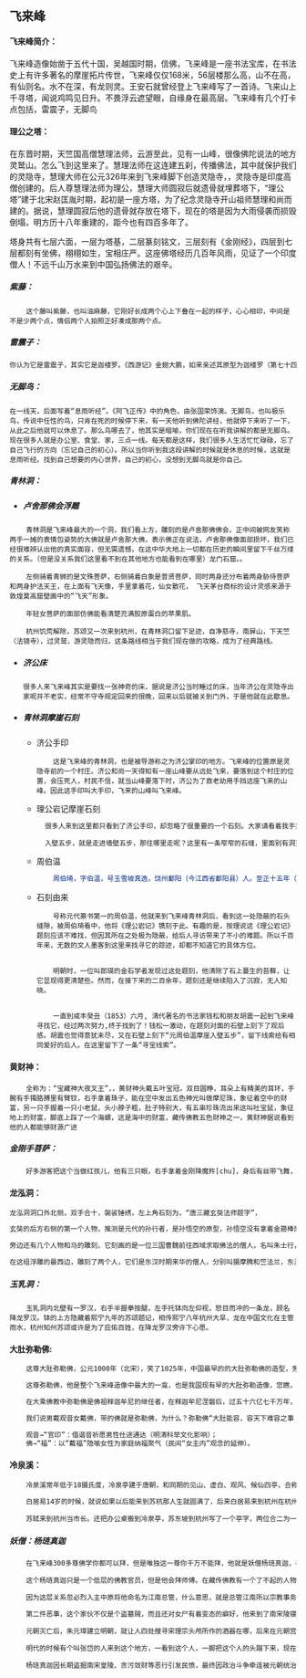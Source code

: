 ##	 飞来峰

#### 飞来峰简介：

​	飞来峰造像始凿于五代十国，吴越国时期，信佛，飞来峰是一座书法宝库，在书法史上有许多著名的摩崖拓片传世，飞来峰仅仅168米，56层楼那么高，山不在高，有仙则名。水不在深，有龙则灵。王安石就曾经登上飞来峰写了一首诗。飞来山上千寻塔，闻说鸡鸣见日升。不畏浮云遮望眼，自缘身在最高层。飞来峰有几个打卡点包括，雷震子，无脚鸟

#### 理公之塔：

​	在东晋时期，天竺国高僧慧理法师，云游至此，见有一山峰，很像佛陀说法的地方灵鹫山。怎么飞到这里来了。慧理法师在这连建五刹，传播佛法，其中就保护我们的灵隐寺，慧理大师在公元326年来到飞来峰脚下创造灵隐寺，，灵隐寺是印度高僧创建的。后人尊慧理法师为理公，慧理大师圆寂后就遗骨就埋葬塔下，“理公塔”建于北宋赵匡胤时期，起初是一座方塔，为了纪念灵隐寺开山祖师慧理和尚而建的。据说，慧理圆寂后他的遗骨就存放在塔下，现在的塔是因为大雨侵袭而损毁倒塌，明方历十八年重建的，距今也有四百多年了。

​	塔身共有七层六面，一层为塔基，二层篆刻铭文，三层刻有《金刚经》，四层到七层都刻有坐佛，栩栩如生，宝相庄严。这座佛塔经历几百年风雨，见证了一个印度僧人！不远千山万水来到中国弘扬佛法的艰辛。



##### 紫藤：

```text
	这个藤叫紫藤，也叫油麻藤，它刚好长成两个心上下叠在一起的样子，心心相印，中间是不是少两个点，情侣两个人拍照正好凑成那两个点。
```



##### 雷震子：

```js
你认为它是雷震子，其实它是迦楼罗。《西游记》金翅大鹏，如来亲述其原型为迦楼罗（第七十四回）。
```



##### 无脚鸟：

```
在一线天，后面写着“息雨听经”。《阿飞正传》中的角色，由张国荣饰演。无脚鸟，也叫极乐鸟，传说中任性的鸟，只肯在死的时候停下来，有一天他听到佛陀讲经，他就停下来听了一下，从此之后他就可以休息了。那么鸟哪去了，他其实是暗喻，你们现在在听我讲解的都是无脚鸟。现在很多人就是办公室、食堂、家，三点一线。每天都是这样，我们很多人生活忙忙碌碌，忘了自己飞行的方向（忘记自己的初心）。所以当你听到我这段讲解的时候就是休息的时候，这就是息雨听经。找到自己想要的内心世界，自己的初心，没想到无脚鸟就是你自己。
```



##### 青林洞：

* ##### 卢舍那佛会浮雕 

```
	青林洞是飞来峰最大的一个洞，我们看上方，雕刻的是卢舍那佛佛会，正中间被网友笑称两手一摊的表情包姿势的大佛就是卢舍那大佛，表示佛正在说法，卢舍那佛像面部损坏，我们已经很难辨认出他的真实面容，但无需遗憾，在这中华大地上一切都在历史的瞬间里留下千丝万缕的关系。（但是没关系我们这里看不到在其他地方也能看到在哪里）龙门石窟。。

	左侧骑着青狮的是文殊菩萨，右侧骑着白象是普贤菩萨，同时两身还分布着两身胁侍菩萨和两身护法天王，在上面有飞天像，手里拿着花，仙女散花， 飞天茅台商标的设计灵感来源于敦煌莫高窟壁画中的“飞天”形象。

	年轻女菩萨的面部仿佛能看清楚充满胶原蛋白的苹果肌。

	杭州饥荒解除，苏颂又一次来到杭州，在青林洞口留下足迹，自净慈寺，南屏山，下天竺（法镜寺），过灵鹫，游灵隐而归，这条路线相当于我们现在做的攻略，成为了经典路线。
```



* ##### 济公床

  ```
  很多人来飞来峰其实是要找一张神奇的床，据说是济公当时睡过的床，当年济公在灵隐寺出家呢并不老实，经常不守寺规定回来的很晚，回来以后就被关到门外，于是他就在此歇息。
  ```

  

* ##### 青林洞摩崖石刻

  * 济公手印

    ```
    	这是飞来峰的青林洞，也是被导游称之为济公掌印的地方。飞来峰的位置原是灵隐寺前的一个村庄。济公和尚一天得知有一座山峰要从远处飞来，要落到这个村庄的位置，会压死人，村民不信，就当山峰要落下时，济公为了救老幼用手挡这座飞来的山峰。因此这手印叫大手印，飞来的山峰叫飞来峰。
    ```

    

  * 理公岩记摩崖石刻

      ```js
    	很多人来到这里都只看到了济公手印，却忽略了很重要的一个石刻。大家请看着我手指的方向读一下。“元周伯温摩崖入壁五步，胡鼻山胡震题”。这段话是说，元代周伯温的摩崖石刻就在这里，怎么看呢，需要你入壁五步，落款是一个叫胡震的人。
        
        入壁五步，就是走进墙壁五步，那往哪里走呢？这里有一条窄窄的石缝，里面别有洞天。在这一方小小的天地中有两块题刻，一块钱松和胡震留下的，记录了他们寻找周伯琦《理公岩记》的过程，有失望也有惊喜。另一块便是世人苦苦寻觅的《理公岩记》。全文共13行，每行17字，共计211字，碑文记载了灵隐寺的开山祖师慧理，燕寂之后葬于理公岩。以及元至正年间，上人慧苣和尚兴盛佛教，修葺灵鹫寺，功德主捐金凿岩刻像的事迹。
      ```

    

  * 周伯温

    ```js
    	周伯琦，字伯温，号玉雪坡真逸，饶州鄱阳（今江西省鄱阳县）人。至正十五年（1355）他来到杭州担任浙西肃政廉访使。至正十八年(1358)他又担任了浙省参知政事。论书法，他与大家熟悉的赵孟頫齐名，特别是他的篆书，在元代享有“本朝之冠”的美誉。
    ```

  * 石刻由来

    ```
    	号称元代篆书第一的周伯温，他就来到飞来峰青林洞后，看到这一处隐蔽的石头缝隙，被周伯琦看中，他将《理公岩记》镌刻于此。有趣的是，按理说这《理公岩记》题刻应该不难找，但因其所在之处极为隐蔽，给后人寻访带来了不小的难题。所以千百年来，无数的文人墨客到这里来找寻它的踪迹，却都不知道它的具体方位。
    
    
    	明朝时，一位叫郎瑛的金石学者发现过这处题刻，他清除了石上蔓生的苔藓，让它显现得更清楚些。然而，在接下来的二百余年，题刻还是继续陷入了沉寂，无人知晓。
    
    
    	一直到咸丰癸丑（1853）六月, 清代著名的书法家钱松和朋友胡震一起到飞来峰寻找它，经过两次努力,终于找到了！钱松一激动，在题刻对面的石壁上刻下了观后感。胡震也觉得意犹未尽，又在石壁上刻下“元周伯温摩崖入壁五步”，留下线索给有相同爱好的后人。在这里留下了一条“寻宝线索”。
    ```

  

#### 黄财神：

```
	全称为：“宝藏神大夜叉王”，，黄财神头戴五叶宝冠，双目圆睁，耳朵上有精美的耳环，手腕有手镯胳膊里有臂钗，右手拿着珠子，能在空中发出五色神光叫做摩尼珠，象征着空中的财富，另一只手握着一只小老鼠，头小脖子粗，肚子特别大，有五串珍珠流出来这叫吐宝鼠，象征地上的财富，脚底上踩了一个海螺，这是海中的财富，藏传佛教五色财神之一，黄财神据说看到他的人都能够财源广进
```



##### 金刚手菩萨：

```js
	好多游客把这个当做红孩儿，他有三只眼，右手拿着金刚降魔杵[chu]，身后有丝带飞舞，头上还有蛇，看着凶神恶煞，实际心地善良他是藏传佛教大势至菩萨的愤怒化身金刚手菩萨，代表无限力量。他还有一个小名叫夜叉，他还有七个小伙伴，一是天众，二是龙众，三是夜叉，四是乾达婆，五是阿修罗，六迦楼罗，七紧那罗，八摩呼罗迦，他们八个合起来叫做天龙八部。
```



#### 龙泓洞：

```js
龙泓洞洞口外北侧，双手合十，袈裟锤绣，左上角石刻为，“唐三藏玄奘法师题字”，

玄奘的后方右侧的第一个人物，推测是元代的孙行者，是孙悟空的原型，孙悟空没有拿着金箍棒而是拿着一把刀，身穿武士服，短裙。

旁边还有几个人物和马的雕刻，它刻画的是一位三国曹魏前往西域求取佛法的僧人，名叫朱士行，法号八戒，他是中国历史上第一位去西域求法的汉族僧人，朱士行就是吴承恩《西游记》中二师兄猪八戒的原型，因为吴承恩就曾经住在杭州西湖东南的吴山脚下。其中刻有朱八戒三字，这就是西游记中八戒的形象两龛合一，正是一幅西游记图。

在这组浮雕的最西边，雕刻了两个人，它们是东汉时期来华的僧人，分别叫摄摩腾和竺法兰，东汉末年，汉明帝派遣使者，去西域求取佛法，在大月氏国遇到两位来自天竺的高僧，就恳请他们到中国弘扬佛法，印度高僧应邀和东汉使者一道，用白马驮着经文、佛像来到洛阳，汉明帝为此下令，专门修建一所寺庙，就是汉传佛教第一所寺院白马寺。看了洞口的浮雕我们走进龙泓洞内，进入龙泓洞内向北仰视，透过洞内岩顶的石缝能着到一线天光，这就是著名的一线天。一线天的神奇之处在于，在石洞里往上望， 如果站的位置刚刚好，透过厚厚的石壁可以着到针眼大的一点亮光，位置差一点光线就不见了。相传在龙泓洞中看。
```



##### 玉乳洞：

```
	玉乳洞内北壁有一罗汉，右手半握拳按腿，左手托钵向左仰视，怒目而冲的一条龙，顾名降龙罗汉。钵的上方隐藏着熙宁九年的苏颂题记，相传熙宁八年杭州大旱，龙在中国文化在主管雨水，杭州知州苏颂或许是为了庇佑百姓，在降龙罗汉旁许下心愿。
```



#### 大肚弥勒佛:

```js
	这尊大肚弥勒佛，公元1000年（北宋），笑了1025年，中国最早的的大肚弥勒佛的造型，旁边两旁各有9个小人，18罗汉，最大的一龛。布袋和尚与十八罗汉像，宋代1000年，是中国唯一的这种题材组合

	这尊弥勒佛，他是整个飞来峰造像中最大的一龛，也是我国现有早的大肚弥勒造像，您瞧，他慈眉善目，安然坦坐，一手按布袋，一手拿着念珠，在两旁十八罗汉的衬托下。已成为飞来峰造像的标志性作品，景区门票就是取自这个。

	在大乘佛教中弥勒佛是佛祖释迦牟尼的继任者，在释迦牟尼涅磐后，过五十六亿七千万年，弥勒佛才能够接班，所以又被称未来佛。据佛经记载弥勒和释迦牟尼一样，是位印度僧人，他的形象几经演变，已与最早传自印度的弥勒形象然不同，如今我们看到的弥勒造像，是根据五代后梁时期，浙江奉化qi契此和尚的形象凿刻的，传说他体型肥胖，又整天乐呵呵地背着布袋游街窜巷，乐善好施，总是 “行也布袋，坐也布袋，放下布袋，多少自在”的状态， 人们总是叫他“布袋和尚”。他在奉化岳林寺圆寂时口！ 念到：“弥勒真弥勒，分身千百亿，时时示世人，世人自 识”。后来人们都认为布袋和尚是弥勒的转世，重降人救助众生，就有了中国式的大肚弥勒。人生未来处获得觉悟。

	我们说男戴观音女戴佛，带的佛就是弥勒佛，为什么？弥勒佛“大肚能容，容天下难容之事；开口便笑，笑世间可笑之人”。女人经常再操心家里的琐事，所以我们戴观音，民间所戴“佛”多指大肚弥勒佛，其开怀大笑、包容万象的形象暗合道家“虚怀若谷”思想。

	观音→“官印”：借谐音祈愿男性仕途通达（明清科举文化影响）；
	佛→“福”：以“戴福”隐喻女性为家庭纳福聚气（民间“女主内”观念的延伸）。
```



#### 冷泉溪：

```js
	冷泉溪常年低于18摄氏度，冷泉亭建于唐朝，和同期的见山、虚白、观风、候仙四亭，合称为灵隐五亭。
    	
    白居易14岁的时候，就说如果以后能来到苏杭那人生就圆满了，后来白居易来到杭州在杭州两年“在郡六百日，入山十二回。”长庆三年（公元823年）农历8月13日，白居易来到飞来峰，为亭子题写了《冷泉亭记》，并题写“冷泉”二字悬于亭上。虽然不是冷泉亭的建造者，但白居易通过这篇亭记将它隆重地推向世人，奠定了它成为一代名亭的基础，斯人已去，冷泉长存
    
    苏轼来到杭州当市长。还把办公桌搬到冷泉亭，苏东坡到杭州写了一个亭字，两位合二为一，堪称佳话。
```



##### 妖僧：杨琏真迦

```js
	在飞来峰300多尊佛学你都可以拜，但是唯独这一尊你千万不能拜，他就是妖僧杨琏真迦，在咱们中国历史上，盗墓贼不是什么新鲜事，但您听说过当和尚的盗墓贼吗？而且还是专门盗掘皇帝陵墓的？ 这听起来简真不可思议！ 在元朝初年，杨琏真迦，就出现过这样一个离经叛道的僧人，名叫杨琏真迦。
    
    这个杨琏真迦只是一个低层的佛教官员，但是他会拜师傅。在藏传佛教有一个了不起的人物叫八斯巴（元朝皇帝第一国师），如果不知道这个人的话，你看过金庸的小说吧，《神雕侠侣》里面的金轮法王，他就是和八思巴对等的，都是当时忽必烈的国师。他收了很多弟子其中有一个就是杨琏真迦，后来他太坏了逐出师门。
    
    因为这层关系忽必烈入主中原将他命名为江南总管，什么意思，就是总管江南所以宗教事务。来到江南后他干的第一件恶事摧毁了很多寺庙，在灵隐寺对面飞来峰上让人把自己的形象，也雕刻在一众的佛像当中，也希望自己能够流芳百世。
    
    第二件恶事，这个家伙不仅是个盗墓贼，而且还对女尸有着变态的癖好，他来到了南宋陵寝所在地，宋六陵在绍兴，他盗掘了南宋皇帝的陵墓，尤其是宋理宗，宋理宗泡在水银当中，他看到宋理宗的头颅好像比较圆比较大，他把宋理宗的脑袋砍下来，做成了一个喝酒的器皿，然后献给了元朝的权贵。
    
    元朝灭亡后，朱元璋建立明朝，就让人四处搜寻宋理宗头颅所作的酒器在哪，后来在元朝宫廷里寻找到宋理宗头颅，朱元璋就把这个宋理宗埋起来了。
    
    明代的时候有个叫张岱的人来到这个地方，一看到这个人，一脚把这个人的头踹下来，现在这个脑袋是后来重新修复把他脑袋安上去的。
    
    杨琏真迦因长期盗掘南宋皇陵、贪污敛财等恶行引发民愤，最终因政治斗争牵连被元朝统治者清算：桑哥倒台牵连：至元二十八年（1291年），权臣桑哥因专权贪腐被忽必烈处死，作为桑哥盟友的杨琏真迦也被罢免“江淮诸路释教都总统”的官职，并抄没家产。失势后的结局：被罢官后，杨琏真迦失去政治庇护，因担心报复而惶惶不可终日，最终在恐惧中病死。部分史料称其死时“全身溃烂”，可能与长期接触尸体感染疾病有关。
```